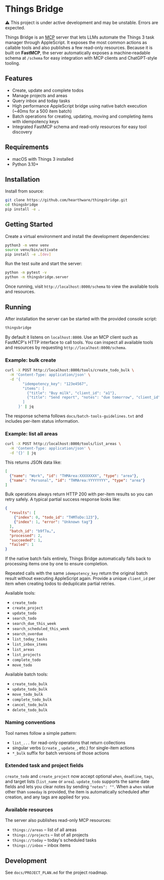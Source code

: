 # Things Bridge

⚠️ This project is under active development and may be unstable. Errors are expected.

Things Bridge is an [MCP](https://github.com/hearthware/fastmcp) server that lets LLMs automate the Things 3 task manager through AppleScript. It exposes the most common actions as callable tools and also publishes a few read-only resources. Because it is built on **FastMCP**, the server automatically exposes a machine‑readable schema at `/schema` for easy integration with MCP clients and ChatGPT-style tooling.

## Features

- Create, update and complete todos
- Manage projects and areas
- Query inbox and today tasks
- High performance AppleScript bridge using native batch execution (~40ms for a 500 item batch)
- Batch operations for creating, updating, moving and completing items with idempotency keys
- Integrated FastMCP schema and read-only resources for easy tool discovery

## Requirements

- macOS with Things 3 installed
- Python 3.10+

## Installation

Install from source:

```bash
git clone https://github.com/hearthware/thingsbridge.git
cd thingsbridge
pip install -e .
```

## Getting Started

Create a virtual environment and install the development dependencies:

```bash
python3 -m venv venv
source venv/bin/activate
pip install -e .[dev]
```

Run the test suite and start the server:

```bash
python -m pytest -v
python -m thingsbridge.server
```

Once running, visit `http://localhost:8000/schema` to view the available tools
and resources.

## Running

After installation the server can be started with the provided console script:

```bash
thingsbridge
```

By default it listens on `localhost:8000`. Use an MCP client such as FastMCP's HTTP interface to call tools. You can inspect all available tools and resources by requesting `http://localhost:8000/schema`.

### Example: bulk create

```bash
curl -X POST http://localhost:8000/tools/create_todo_bulk \
  -H 'Content-Type: application/json' \
  -d '{
        "idempotency_key": "123e4567",
        "items": [
          {"title": "Buy milk", "client_id": "a1"},
          {"title": "Send report", "notes": "due tomorrow", "client_id": "a2"}
        ]
      }' | jq
```


The response schema follows `docs/batch-tools-guidelines.txt` and includes per-item status information.

### Example: list all areas

```bash
curl -X POST http://localhost:8000/tools/list_areas \
  -H 'Content-Type: application/json' \
  -d '{}' | jq
```

This returns JSON data like:

```json
[
  {"name": "Work", "id": "THMArea:XXXXXXXX", "type": "area"},
  {"name": "Personal", "id": "THMArea:YYYYYYYY", "type": "area"}
]
```

Bulk operations always return HTTP 200 with per-item results so you can retry safely. A typical partial success response looks like:

```json
{
  "results": [
    {"index": 0, "todo_id": "THMToDo:123"},
    {"index": 1, "error": "Unknown tag"}
  ],
  "batch_id": "b9f7a…",
  "processed": 2,
  "succeeded": 1,
  "failed": 1
}
```
If the native batch fails entirely, Things Bridge automatically falls back to processing items one by one to ensure completion.

Repeated calls with the same `idempotency_key` return the original
batch result without executing AppleScript again. Provide a unique
`client_id` per item when creating todos to deduplicate partial retries.

Available tools:
* `create_todo`
* `create_project`
* `update_todo`
* `search_todo`
* `search_due_this_week`
* `search_scheduled_this_week`
* `search_overdue`
* `list_today_tasks`
* `list_inbox_items`
* `list_areas`
* `list_projects`
* `complete_todo`
* `move_todo`

Available batch tools:
* `create_todo_bulk`
* `update_todo_bulk`
* `move_todo_bulk`
* `complete_todo_bulk`
* `cancel_todo_bulk`
* `delete_todo_bulk`

### Naming conventions

Tool names follow a simple pattern:
* `list_...` for read-only operations that return collections
* singular verbs (`create_`, `update_`, etc.) for single-item actions
* `*_bulk` suffix for batch versions of those actions

### Extended task and project fields

`create_todo` and `create_project` now accept optional `when`, `deadline`, `tags`, and target lists (`list_name` or `area`). `update_todo` supports the same date fields and lets you clear notes by sending `"notes": ""`.
When a `when` value other than `someday` is provided, the item is automatically scheduled after creation, and any tags are applied for you.

### Available resources

The server also publishes read-only MCP resources:
* `things://areas` – list of all areas
* `things://projects` – list of all projects
* `things://today` – today's scheduled tasks
* `things://inbox` – inbox items

## Development

See `docs/PROJECT_PLAN.md` for the project roadmap.

